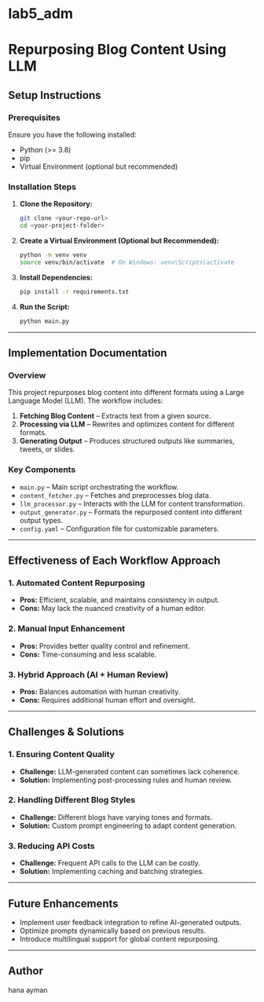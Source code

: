 # lab5_adm
# Repurposing Blog Content Using LLM

## Setup Instructions

### Prerequisites
Ensure you have the following installed:
- Python (>= 3.8)
- pip
- Virtual Environment (optional but recommended)

### Installation Steps
1. **Clone the Repository:**
   ```sh
   git clone <your-repo-url>
   cd <your-project-folder>
   ```
2. **Create a Virtual Environment (Optional but Recommended):**
   ```sh
   python -m venv venv
   source venv/bin/activate  # On Windows: venv\Scripts\activate
   ```
3. **Install Dependencies:**
   ```sh
   pip install -r requirements.txt
   ```
4. **Run the Script:**
   ```sh
   python main.py
   ```

---

## Implementation Documentation

### Overview
This project repurposes blog content into different formats using a Large Language Model (LLM). The workflow includes:
1. **Fetching Blog Content** – Extracts text from a given source.
2. **Processing via LLM** – Rewrites and optimizes content for different formats.
3. **Generating Output** – Produces structured outputs like summaries, tweets, or slides.

### Key Components
- `main.py` – Main script orchestrating the workflow.
- `content_fetcher.py` – Fetches and preprocesses blog data.
- `llm_processor.py` – Interacts with the LLM for content transformation.
- `output_generator.py` – Formats the repurposed content into different output types.
- `config.yaml` – Configuration file for customizable parameters.

---

## Effectiveness of Each Workflow Approach

### 1. **Automated Content Repurposing**
   - **Pros:** Efficient, scalable, and maintains consistency in output.
   - **Cons:** May lack the nuanced creativity of a human editor.

### 2. **Manual Input Enhancement**
   - **Pros:** Provides better quality control and refinement.
   - **Cons:** Time-consuming and less scalable.

### 3. **Hybrid Approach (AI + Human Review)**
   - **Pros:** Balances automation with human creativity.
   - **Cons:** Requires additional human effort and oversight.

---

## Challenges & Solutions

### 1. **Ensuring Content Quality**
   - **Challenge:** LLM-generated content can sometimes lack coherence.
   - **Solution:** Implementing post-processing rules and human review.

### 2. **Handling Different Blog Styles**
   - **Challenge:** Different blogs have varying tones and formats.
   - **Solution:** Custom prompt engineering to adapt content generation.

### 3. **Reducing API Costs**
   - **Challenge:** Frequent API calls to the LLM can be costly.
   - **Solution:** Implementing caching and batching strategies.

---

## Future Enhancements
- Implement user feedback integration to refine AI-generated outputs.
- Optimize prompts dynamically based on previous results.
- Introduce multilingual support for global content repurposing.

---

## Author
hana ayman 


